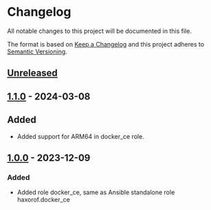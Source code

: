 # Changelog

All notable changes to this project will be documented in this file.

The format is based on [Keep a Changelog](https://keepachangelog.com/en/1.1.0/)
and this project adheres to [Semantic Versioning](http://semver.org/spec/v2.0.0.html).

## [Unreleased](../../releases/tag/X.Y.Z)

## [1.1.0](../../releases/tag/1.1.0) - 2024-03-08

## Added

- Added support for ARM64 in docker_ce role.

## [1.0.0](../../releases/tag/1.0.0) - 2023-12-09

### Added

- Added role docker_ce, same as Ansible standalone role haxorof.docker_ce
